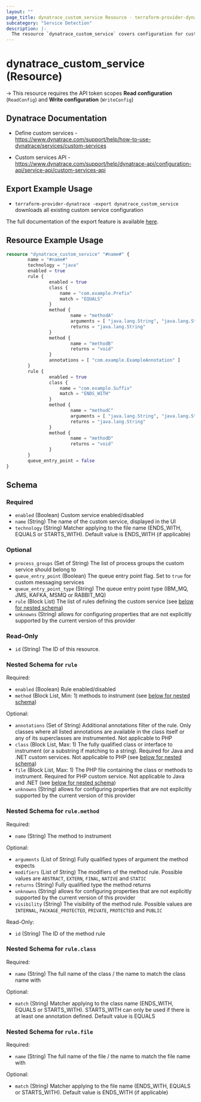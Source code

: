 ```yaml
---
layout: ""
page_title: dynatrace_custom_service Resource - terraform-provider-dynatrace"
subcategory: "Service Detection"
description: |-
  The resource `dynatrace_custom_service` covers configuration for custom services
---
```


# dynatrace_custom_service (Resource)

-> This resource requires the API token scopes **Read configuration** (`ReadConfig`) and **Write configuration** (`WriteConfig`)

## Dynatrace Documentation

- Define custom services - https://www.dynatrace.com/support/help/how-to-use-dynatrace/services/custom-services

- Custom services API - https://www.dynatrace.com/support/help/dynatrace-api/configuration-api/service-api/custom-services-api

## Export Example Usage

- `terraform-provider-dynatrace -export dynatrace_custom_service` downloads all existing custom service configuration

The full documentation of the export feature is available [here](https://registry.terraform.io/providers/dynatrace-oss/dynatrace/latest/docs/guides/export-v2).

## Resource Example Usage

```terraform
resource "dynatrace_custom_service" "#name#" {
        name = "#name#"
        technology = "java"
        enabled = true
        rule {
                enabled = true
                class {
                    name = "com.example.Prefix"
                    match = "EQUALS"
                }
                method {
                        name = "methodA"
                        arguments = [ "java.lang.String", "java.lang.String" ]
                        returns = "java.lang.String"
                }
                method {
                        name = "methodB"
                        returns = "void"
                }
                annotations = [ "com.example.ExampleAnnotation" ]
        }
        rule {
                enabled = true
                class {
                    name = "com.example.Suffix"
                    match = "ENDS_WITH"
                }
                method {
                        name = "methodC"
                        arguments = [ "java.lang.String", "java.lang.String" ]
                        returns = "java.lang.String"
                }
                method {
                        name = "methodD"
                        returns = "void"
                }
        }
        queue_entry_point = false
}
```

<!-- schema generated by tfplugindocs -->
## Schema

### Required

- `enabled` (Boolean) Custom service enabled/disabled
- `name` (String) The name of the custom service, displayed in the UI
- `technology` (String) Matcher applying to the file name (ENDS_WITH, EQUALS or STARTS_WITH). Default value is ENDS_WITH (if applicable)

### Optional

- `process_groups` (Set of String) The list of process groups the custom service should belong to
- `queue_entry_point` (Boolean) The queue entry point flag. Set to `true` for custom messaging services
- `queue_entry_point_type` (String) The queue entry point type (IBM_MQ, JMS, KAFKA, MSMQ or RABBIT_MQ)
- `rule` (Block List) The list of rules defining the custom service (see [below for nested schema](#nestedblock--rule))
- `unknowns` (String) allows for configuring properties that are not explicitly supported by the current version of this provider

### Read-Only

- `id` (String) The ID of this resource.

<a id="nestedblock--rule"></a>
### Nested Schema for `rule`

Required:

- `enabled` (Boolean) Rule enabled/disabled
- `method` (Block List, Min: 1) methods to instrument (see [below for nested schema](#nestedblock--rule--method))

Optional:

- `annotations` (Set of String) Additional annotations filter of the rule. Only classes where all listed annotations are available in the class itself or any of its superclasses are instrumented. Not applicable to PHP
- `class` (Block List, Max: 1) The fully qualified class or interface to instrument (or a substring if matching to a string). Required for Java and .NET custom services. Not applicable to PHP (see [below for nested schema](#nestedblock--rule--class))
- `file` (Block List, Max: 1) The PHP file containing the class or methods to instrument. Required for PHP custom service. Not applicable to Java and .NET (see [below for nested schema](#nestedblock--rule--file))
- `unknowns` (String) allows for configuring properties that are not explicitly supported by the current version of this provider

<a id="nestedblock--rule--method"></a>
### Nested Schema for `rule.method`

Required:

- `name` (String) The method to instrument

Optional:

- `arguments` (List of String) Fully qualified types of argument the method expects
- `modifiers` (List of String) The modifiers of the method rule. Possible values are `ABSTRACT`, `EXTERN`, `FINAL`, `NATIVE` and `STATIC`
- `returns` (String) Fully qualified type the method returns
- `unknowns` (String) allows for configuring properties that are not explicitly supported by the current version of this provider
- `visibility` (String) The visibility of the method rule. Possible values are `INTERNAL`, `PACKAGE_PROTECTED`, `PRIVATE`, `PROTECTED` and `PUBLIC`

Read-Only:

- `id` (String) The ID of the method rule


<a id="nestedblock--rule--class"></a>
### Nested Schema for `rule.class`

Required:

- `name` (String) The full name of the class / the name to match the class name with

Optional:

- `match` (String) Matcher applying to the class name (ENDS_WITH, EQUALS or STARTS_WITH). STARTS_WITH can only be used if there is at least one annotation defined. Default value is EQUALS


<a id="nestedblock--rule--file"></a>
### Nested Schema for `rule.file`

Required:

- `name` (String) The full name of the file / the name to match the file name with

Optional:

- `match` (String) Matcher applying to the file name (ENDS_WITH, EQUALS or STARTS_WITH). Default value is ENDS_WITH (if applicable)
 